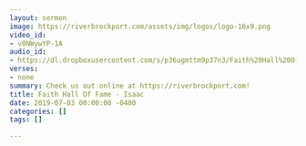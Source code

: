 ```yaml
---
layout: sermon
image: https://riverbrockport.com/assets/img/logos/logo-16x9.png
video_id:
- v8NWywYP-1A
audio_id:
- https://dl.dropboxusercontent.com/s/p36ugmttm9p37n3/Faith%20Hall%20Of%20Fame%20-%20Isaac.mp3?dl=0
verses:
- none
summary: Check us out online at https://riverbrockport.com!
title: Faith Hall Of Fame - Isaac
date: 2019-07-03 00:00:00 -0400
categories: []
tags: []

---
```

